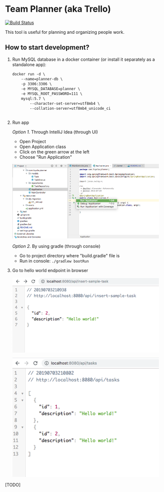 # Team Planner (aka Trello)

[![Build Status](https://travis-ci.com/loyola-open-source-course/planner-backend.svg?branch=master)](https://travis-ci.com/loyola-open-source-course/planner-backend)

This tool is useful for planning and organizing people work.


## How to start development?
1. Run MySQL database in a docker container (or install it separately as a standalone app):
    ```$bash
    docker run -d \
        --name=planner-db \
        -p 3306:3306 \
        -e MYSQL_DATABASE=planner \
        -e MYSQL_ROOT_PASSWORD=111 \
        mysql:5.7 \
            --character-set-server=utf8mb4 \
            --collation-server=utf8mb4_unicode_ci
        
    ```
2. Run app
 
    *Option 1.* Through IntelliJ Idea (through UI)
    * Open Project
    * Open Application class
    * Click on the green arrow at the left
    * Choose "Run Application"
    
    ![Option 1](docs/how-to-run-intellij.png "Intellij Idea Screenshop")
    
    *Option 2.* By using gradle (through console)
    * Go to project directory where "build.gradle" file is
    * Run in console:  `./gradlew bootRun`
    
3. Go to hello world endpoint in browser

    ![Insert endpoint](docs/browser-insert.png)
    
    ![Get endpoint](docs/browser-get.png)
    
[TODO]